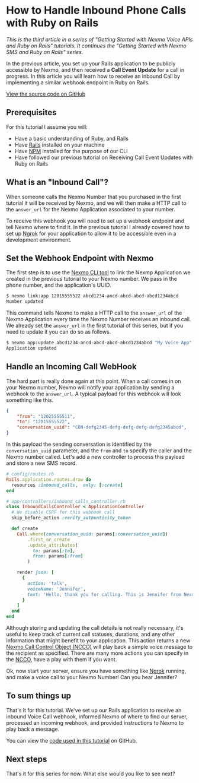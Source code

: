 # How to Handle Inbound Phone Calls with Ruby on Rails

_This is the third article in a series of "Getting Started with Nexmo Voice APIs and Ruby on Rails" tutorials. It continues the "Getting Started with Nexmo SMS and Ruby on Rails" series._

In the previous article, you set up your Rails application to be publicly accessible by Nexmo, and then received a **Call Event Update** for a call in progress. In this article you will learn how to receive an inbound Call by implementing a similar webhook endpoint in Ruby on Rails.

[View the source code on GitHub](https://github.com/workbetta/nexmo-rails-quickstart/blob/master/app/controllers/inbound_calls_controller.rb)

## Prerequisites

For this tutorial I assume you will:

- Have a basic understanding of Ruby, and Rails
- Have [Rails](http://rubyonrails.org/) installed on your machine
- Have [NPM](https://www.npmjs.com/) installed for the purpose of our CLI
- Have followed our previous tutorial on Receiving Call Event Updates with Ruby on Rails

## What is an "Inbound Call"?

When someone calls the Nexmo Number that you purchased in the first tutorial it will be received by Nexmo, and we will then make a HTTP call to the `answer_url` for the Nexmo Application associated to your number.

To receive this webhook you will need to set up a webhook endpoint and tell Nexmo where to find it. In the previous tutorial I already covered how to set up [Ngrok](http://ngrok.io) for your application to allow it to be accessible even in a development environment.

## Set the Webhook Endpoint with Nexmo

The first step is to use the [Nexmo CLI tool](https://github.com/nexmo/nexmo-cli) to link the Nexmp Application we created in the previous tutorial to your Nexmo number. We pass in the phone number, and the application's UUID.

```sh
$ nexmo link:app 12015555522 abcd1234-ancd-abcd-abcd-abcd1234abcd
Number updated
```

This command tells Nexmo to make a HTTP call to the `answer_url` of the Nexmo Application every time the Nexmo Number receives an inbound call. We already set the `answer_url` in the first tutorial of this series, but if you need to update it you can do so as follows.

```sh
$ nexmo app:update abcd1234-ancd-abcd-abcd-abcd1234abcd "My Voice App" http://abc123.ngrok.io/inbound_calls http://abc123.ngrok.io/call_events --answer_method POST --event_method POST
Application updated
```

## Handle an Incoming Call WebHook

The hard part is really done again at this point. When a call comes in on your Nexmo number, Nexmo will notify your application by sending a webhook to the `answer_url`. A typical payload for this webhook will look something like this.

```json
{
    "from": "12025555511",
    "to": "12015555522",
    "conversation_uuid": "CON-defg2345-defg-defg-defg-defg2345abcd",
}
```

In this payload the sending conversation is identified by the `conversation_uuid` parameter, and the `from` and `to` specify the caller and the Nexmo number called. Let's add a new controller to process this payload and store a new SMS record.

```ruby
# config/routes.rb
Rails.application.routes.draw do
  resources :inbound_calls,  only: [:create]
end

# app/controllers/inbound_calls_controller.rb
class InboundCallsController < ApplicationController
  # We disable CSRF for this webhook call
  skip_before_action :verify_authenticity_token

  def create
    Call.where(conversation_uuid: params[:conversation_uuid])
        .first_or_create
        .update_attributes(
          to: params[:to],
          from: params[:from]
        )

    render json: [
      {
        action: 'talk',
        voiceName: 'Jennifer',
        text: 'Hello, thank you for calling. This is Jennifer from Nexmo. Ciao.'
      }
    ]
  end
end
```

Although storing and updating the call details is not really necessary, it's useful to keep track of current call statuses, durations, and any other information that might benefit to your application. This action returns a new [Nexmo Call Control Object (NCCO)](https://docs.nexmo.com/voice/voice-api#ncco) will play back a simple voice message to the recipient as specified. There are many more actions you can specify in the [NCCO](https://docs.nexmo.com/voice/voice-api#ncco), have a play with them if you want.

Ok, now start your server, ensure you have something like [Ngrok](http://ngrok.io) running, and make a voice call to your Nexmo Number! Can you hear Jennifer?

## To sum things up

That's it for this tutorial. We've set up our Rails application to receive an inbound Voice Call webhook, informed Nexmo of where to find our server, processed an incoming webhook, and provided instructions to Nexmo to play back a message.

You can view the [code used in this tutorial](https://github.com/workbetta/nexmo-rails-quickstart/blob/master/app/controllers/inbound_calls_controller.rb) on GitHub.

## Next steps

That's it for this series for now. What else would you like to see next?
